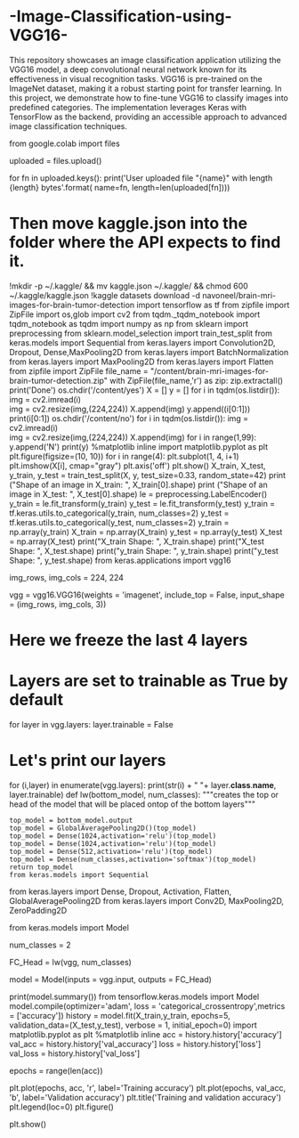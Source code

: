 # -Image-Classification-using-VGG16-
This repository showcases an image classification application utilizing the VGG16 model, a deep convolutional neural network known for its effectiveness in visual recognition tasks. VGG16 is pre-trained on the ImageNet dataset, making it a robust starting point for transfer learning. In this project, we demonstrate how to fine-tune VGG16 to classify images into predefined categories. The implementation leverages Keras with TensorFlow as the backend, providing an accessible approach to advanced image classification techniques.


from google.colab import files

uploaded = files.upload()

for fn in uploaded.keys():
  print('User uploaded file "{name}" with length {length} bytes'.format(
      name=fn, length=len(uploaded[fn])))
  
# Then move kaggle.json into the folder where the API expects to find it.
!mkdir -p ~/.kaggle/ && mv kaggle.json ~/.kaggle/ && chmod 600 ~/.kaggle/kaggle.json
!kaggle datasets download -d navoneel/brain-mri-images-for-brain-tumor-detection
import tensorflow as tf
from zipfile import ZipFile
import os,glob
import cv2
from tqdm._tqdm_notebook import tqdm_notebook as tqdm
import numpy as np
from sklearn import preprocessing
from sklearn.model_selection import train_test_split
from keras.models import Sequential
from keras.layers import Convolution2D, Dropout, Dense,MaxPooling2D
from keras.layers import BatchNormalization
from keras.layers import MaxPooling2D
from keras.layers import Flatten
from zipfile import ZipFile
file_name = "/content/brain-mri-images-for-brain-tumor-detection.zip"
with ZipFile(file_name,'r') as zip:
  zip.extractall()
  print('Done')
  os.chdir('/content/yes')
X = []
y = []
for i in tqdm(os.listdir()):
      img = cv2.imread(i)   
      img = cv2.resize(img,(224,224))
      X.append(img)
      y.append((i[0:1]))
      print(i[0:1])
os.chdir('/content/no')
for i in tqdm(os.listdir()):
      img = cv2.imread(i)   
      img = cv2.resize(img,(224,224))
      X.append(img)
for i in range(1,99):
    y.append('N')
print(y)
%matplotlib inline
import matplotlib.pyplot as plt
plt.figure(figsize=(10, 10))
for i in range(4):
    plt.subplot(1, 4, i+1)
    plt.imshow(X[i], cmap="gray")
    plt.axis('off')
plt.show()
X_train, X_test, y_train, y_test = train_test_split(X, y, test_size=0.33, random_state=42)
print ("Shape of an image in X_train: ", X_train[0].shape)
print ("Shape of an image in X_test: ", X_test[0].shape)
le = preprocessing.LabelEncoder()
y_train = le.fit_transform(y_train)
y_test = le.fit_transform(y_test)
y_train = tf.keras.utils.to_categorical(y_train, num_classes=2)
y_test = tf.keras.utils.to_categorical(y_test, num_classes=2)
y_train = np.array(y_train)
X_train = np.array(X_train)
y_test = np.array(y_test)
X_test = np.array(X_test) 
print("X_train Shape: ", X_train.shape) 
print("X_test Shape: ", X_test.shape)
print("y_train Shape: ", y_train.shape) 
print("y_test Shape: ", y_test.shape)
from keras.applications import vgg16


img_rows, img_cols = 224, 224 


vgg = vgg16.VGG16(weights = 'imagenet', 
                 include_top = False, 
                 input_shape = (img_rows, img_cols, 3))

# Here we freeze the last 4 layers 
# Layers are set to trainable as True by default
for layer in vgg.layers:
    layer.trainable = False
    
# Let's print our layers 
for (i,layer) in enumerate(vgg.layers):
    print(str(i) + " "+ layer.__class__.__name__, layer.trainable)
    def lw(bottom_model, num_classes):
    """creates the top or head of the model that will be 
    placed ontop of the bottom layers"""

    top_model = bottom_model.output
    top_model = GlobalAveragePooling2D()(top_model)
    top_model = Dense(1024,activation='relu')(top_model)
    top_model = Dense(1024,activation='relu')(top_model)
    top_model = Dense(512,activation='relu')(top_model)
    top_model = Dense(num_classes,activation='softmax')(top_model)
    return top_model 
    from keras.models import Sequential
from keras.layers import Dense, Dropout, Activation, Flatten, GlobalAveragePooling2D
from keras.layers import Conv2D, MaxPooling2D, ZeroPadding2D

from keras.models import Model


num_classes = 2

FC_Head = lw(vgg, num_classes)

model = Model(inputs = vgg.input, outputs = FC_Head)

print(model.summary())
from tensorflow.keras.models import Model
model.compile(optimizer='adam', loss = 'categorical_crossentropy',metrics = ['accuracy'])
history = model.fit(X_train,y_train,
                    epochs=5, 
                    validation_data=(X_test,y_test),
                    verbose = 1,
                    initial_epoch=0)
                    import matplotlib.pyplot as plt
%matplotlib inline
acc = history.history['accuracy']
val_acc = history.history['val_accuracy']
loss = history.history['loss']
val_loss = history.history['val_loss']

epochs = range(len(acc))

plt.plot(epochs, acc, 'r', label='Training accuracy')
plt.plot(epochs, val_acc, 'b', label='Validation accuracy')
plt.title('Training and validation accuracy')
plt.legend(loc=0)
plt.figure()

plt.show()
